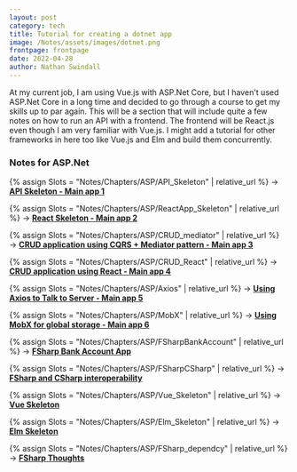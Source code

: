 ```yaml
---
layout: post
category: tech
title: Tutorial for creating a dotnet app
image: /Notes/assets/images/dotnet.png
frontpage: frontpage
date: 2022-04-28
author: Nathan Swindall
---
```


At my current job, I am using Vue.js with ASP.Net Core, but I haven't used ASP.Net Core in a long time and decided to go through a course to get my skills up to par again. This will be a section that will include quite a few notes on how to run an API with a frontend. The frontend will be React.js even though I am very familiar with Vue.js. I might add a tutorial for other frameworks in here too like Vue.js and Elm and build them concurrently. 


### **Notes for ASP.Net**
{% assign Slots = "Notes/Chapters/ASP/API_Skeleton" | relative_url %} 
&rarr; <strong><a href="{{Slots}}"> API Skeleton - Main app 1</a></strong>
<!-- I noticed when I have .md it ruins the file -->


{% assign Slots = "Notes/Chapters/ASP/ReactApp_Skeleton" | relative_url %} 
&rarr; <strong><a href="{{Slots}}"> React Skeleton - Main app 2</a></strong>


{% assign Slots = "Notes/Chapters/ASP/CRUD_mediator" | relative_url %} 
&rarr; <strong><a href="{{Slots}}"> CRUD application using CQRS + Mediator pattern - Main app 3</a></strong>

{% assign Slots = "Notes/Chapters/ASP/CRUD_React" | relative_url %} 
&rarr; <strong><a href="{{Slots}}"> CRUD application using React - Main app 4</a></strong>

{% assign Slots = "Notes/Chapters/ASP/Axios" | relative_url %} 
&rarr; <strong><a href="{{Slots}}"> Using Axios to Talk to Server - Main app 5</a></strong>

{% assign Slots = "Notes/Chapters/ASP/MobX" | relative_url %} 
&rarr; <strong><a href="{{Slots}}"> Using MobX for global storage - Main app 6</a></strong>

{% assign Slots = "Notes/Chapters/ASP/FSharpBankAccount" | relative_url %} 
&rarr; <strong><a href="{{Slots}}"> FSharp Bank Account App </a></strong>


{% assign Slots = "Notes/Chapters/ASP/FSharpCSharp" | relative_url %} 
&rarr; <strong><a href="{{Slots}}"> FSharp and CSharp interoperability </a></strong>


{% assign Slots = "Notes/Chapters/ASP/Vue_Skeleton" | relative_url %} 
&rarr; <strong><a href="{{Slots}}"> Vue Skeleton</a></strong>

{% assign Slots = "Notes/Chapters/ASP/Elm_Skeleton" | relative_url %} 
&rarr; <strong><a href="{{Slots}}"> Elm Skeleton</a></strong>

{% assign Slots = "Notes/Chapters/ASP/FSharp_dependcy" | relative_url %} 
&rarr; <strong><a href="{{Slots}}"> FSharp Thoughts</a></strong>




